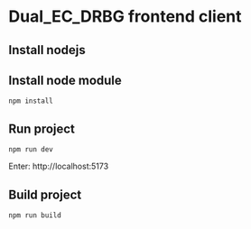 # Dual_EC_DRBG frontend client

## Install nodejs

## Install node module
```
npm install
```

## Run project 
```
npm run dev
```
Enter: http://localhost:5173
## Build project
```
npm run build
```